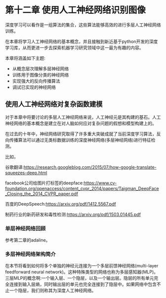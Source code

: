 # 第十二章 使用人工神经网络识别图像

深度学习可以看作是一组算法的集合，这些算法能够高效的进行多层人工神经网络训练。

在本章将学习人工神经网络的基本概念，并且接触到新近基于python开发的深度学习库，从而更进一步去探索机器学习研究领域中这一最为有趣的内容。

本章将涵盖如下主题:

- 从概念层次理解多层神经网络
- 训练用于图像分类的神经网络
- 实现强大的反向传播算法
- 调试已实现的神经网络

## 使用人工神经网络对复杂函数建模

对于本章中将要讨论的多层人工神经网络来说，人工神经元是其构建的基石。人工神经网络的基本概念是建立在对人脑如何应对复杂问题的假想和模型构建上的。

在过去的十年中，神经网络研究取得了许多重大突破成就了当前深度学习算法，反向传播算法可以通过无类标数据训练的深度神经网络(多层神经网络)进行特征检测。

比如，

谷歌翻译:https://research.googleblog.com/2015/07/how-google-translate-squeezes-deep.html

facebook公司给图片打标签的deepface:https://www.cv-foundation.org/openaccess/content_cvpr_2014/papers/Taigman_DeepFace_Closing_the_2014_CVPR_paper.pdf

百度的DeepSpeech:https://arxiv.org/pdf/1412.5567.pdf

制药行业的新药研发和毒性检测:https://arxiv.org/pdf/1503.01445.pdf

### 单层神经网络回顾

参考第二章的adaline。

### 多层神经网络架构简介

在本节将看到如何将多个单独的神经元连接为一个多层前馈神经网络(multi-layer feedforward neural network)。这种特殊类型的网络也称为多层感知器(MLP)。三层MLP的概念啊:一个输入层、一个隐层，以及一个输出层。隐层的所有单元完全连接到输入层熵，同时输出层的单元也完全连接到了隐层中。如果网络中包含不止一个隐层，我们则称其为深度人工神经网络。